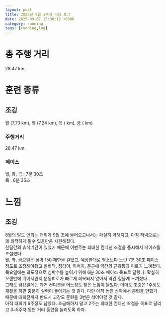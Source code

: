 ```yaml
---
layout: post
title: 2025년 9월 1주차 러닝 로그
date: 2025-09-07 15:38:12 +0900
category: running
tags: [running,log]
---
```


# 총 주행 거리
28.47 km


# 훈련 종류
## 조깅
월 (7.73 km), 화 (7.24 km), 목 ( km), 금 ( km)
### 주행거리
28.47 km
### 페이스
월, 화, 금 : 7분 30초  
목 : 6분 35초

# 느낌
## 조깅
8월의 말도 안되는 더위가 9월 초에 들어오고나서는 확실히 약해지고, 아침 저녁으로는 꽤 쾌적하게 뛸수 있을만큼 시원해졌다.  
한달간의 휴식기간이 있었기 때문에 이번주는 최대한 컨디션 조절을 중시해서 페이스를 조절했다.  
월, 화, 금요일은 심박 150 제한을 걸었고, 예상한대로 평소보다 느린 7분 30초 페이스 정도로 조정해야했고 발바닥, 정강이, 허벅지, 둔근에 약간의 근육통과 피로가 느껴졌다.  
목요일에는 의도적으로 심박수를 높이기 위해 6분 30초 페이스 목표로 달렸다. 확실히 오랜만에 뛰어서인지 운동피로가 빠르게 회복되지 않아서 약간 힘들게 느껴졌다.  
그래도 금요일에는 과거 컨디션을 어느정도 찾은 느낌이 들었다. 아마도 조깅은 1주정도 재활을 하면 충분히 실력이 돌아가는 것 같다. 다만 아직 높은 심박에서 훈련을 안했기 때문에 대회전까지 반드시 고강도 훈련을 3번은 섞어야할 것 같다.  
아직 대회가 6주정도 남았다. 조급해하지 말고 2주는 최대한 컨디션 조절을 목표로 달리고 3~5주차 동안 거리 훈련을 늘리도록 하자.  
